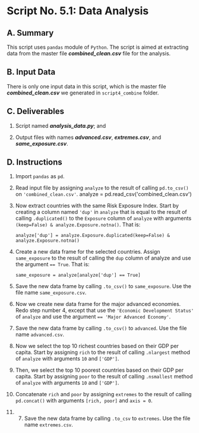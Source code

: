 # Script No. 5.1: Data Analysis

## A. Summary

This script uses `pandas` module of `Python`. The script is aimed at extracting data from the master file ***combined_clean.csv*** file for the analysis.

## B. Input Data

There is only one input data in this script, which is the master file ***combined_clean.csv*** we generated in `script4_combine` folder. 

## C. Deliverables

1. Script named ***analysis_data.py***; and

2. Output files with names ***advanced.csv***, ***extremes.csv***, and ***same_exposure.csv***.

## D. Instructions

1. Import `pandas` as `pd`.

2. Read input file by assigning `analyze` to the result of calling `pd.to_csv()` on `'combined_clean.csv'`.
analyze = pd.read_csv('combined_clean.csv')

3. Now extract countries with the same Risk Exposure Index. Start by creating a column named `'dup'` in `analyze` that is equal to the result of calling `.duplicated()` to the `Exposure` column of `analyze` with arguments `(keep=False) & analyze.Exposure.notna()`. That is:

    `analyze['dup'] = analyze.Exposure.duplicated(keep=False) & analyze.Exposure.notna()`

4. Create a new data frame for the selected countries. Assign `same_exposure` to the result of calling the `dup` column of analyze and use the argument `== True`. That is:

    `same_exposure = analyze[analyze['dup'] == True]`

5. Save the new data frame by calling `.to_csv()` to `same_exposure`. Use the file name `same_exposure.csv`.

6. Now we create new data frame for the major advanced economies. Redo step number 4, except that use the `'Economic Development Status'` of `analyze` and use the argument `== 'Major Advanced Economy'`.

7. Save the new data frame by calling `.to_csv()` to `advanced`. Use the file name `advanced.csv`.

8. Now we select the top 10 richest countries based on their GDP per capita. Start by assigning `rich` to the result of calling `.nlargest` method of `analyze` with arguments `10` and `['GDP']`.

9. Then, we select the top 10 poorest countries based on their GDP per capita. Start by assigning `poor` to the result of calling `.nsmallest` method of `analyze` with arguments `10` and `['GDP']`.

10. Concatenate `rich` and `poor` by assigning `extremes` to the result of calling `pd.concat()` with arguments `[rich, poor]` and `axis = 0`.

11. 7. Save the new data frame by calling `.to_csv` to `extremes`. Use the file name `extremes.csv`.
